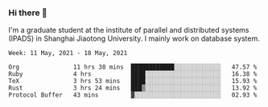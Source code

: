 ### Hi there 👋

I'm a graduate student at the institute of parallel and distributed systems (IPADS) in Shanghai Jiaotong University. I mainly work on database system.

<!--START_SECTION:waka-->
```text
Week: 11 May, 2021 - 18 May, 2021

Org               11 hrs 38 mins  ████████████░░░░░░░░░░░░░   47.57 % 
Ruby              4 hrs           ████░░░░░░░░░░░░░░░░░░░░░   16.38 % 
TeX               3 hrs 53 mins   ████░░░░░░░░░░░░░░░░░░░░░   15.93 % 
Rust              3 hrs 24 mins   ███▒░░░░░░░░░░░░░░░░░░░░░   13.92 % 
Protocol Buffer   43 mins         ▓░░░░░░░░░░░░░░░░░░░░░░░░   02.93 % 
```
<!--END_SECTION:waka-->

<!--
**yqmmm/yqmmm** is a ✨ _special_ ✨ repository because its `README.md` (this file) appears on your GitHub profile.

Here are some ideas to get you started:

- 🔭 I’m currently working on ...
- 🌱 I’m currently learning ...
- 👯 I’m looking to collaborate on ...
- 🤔 I’m looking for help with ...
- 💬 Ask me about ...
- 📫 How to reach me: ...
- 😄 Pronouns: ...
- ⚡ Fun fact: ...
-->
